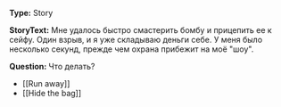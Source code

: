 **Type:** Story

**StoryText:** Мне удалось быстро смастерить бомбу и прицепить ее к сейфу. Один взрыв, и я уже складываю деньги себе. У меня было несколько секунд, прежде чем охрана прибежит на моё "шоу".

 **Question:** Что делать?
 
 - [[Run away]]
 - [[Hide the bag]]

